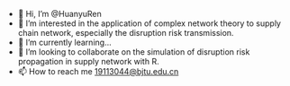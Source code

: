 - 👋 Hi, I’m @HuanyuRen
- 👀 I’m interested in the application of complex network theory to supply chain network, especially the disruption risk transmission.
- 🌱 I’m currently learning...
- 💞️ I’m looking to collaborate on the simulation of disruption risk propagation in supply network with R.
- 📫 How to reach me 19113044@bjtu.edu.cn

<!---
HuanyuRen/HuanyuRen is a ✨ special ✨ repository because its `README.md` (this file) appears on your GitHub profile.
You can click the Preview link to take a look at your changes.
--->
